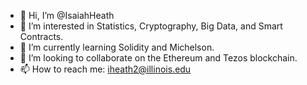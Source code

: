- 👋 Hi, I’m @IsaiahHeath
- 👀 I’m interested in Statistics, Cryptography, Big Data, and Smart Contracts.
- 🌱 I’m currently learning Solidity and Michelson.
- 💞️ I’m looking to collaborate on the Ethereum and Tezos blockchain.
- 📫 How to reach me: iheath2@illinois.edu

<!---
IsaiahHeath/IsaiahHeath is a ✨ special ✨ repository because its `README.md` (this file) appears on your GitHub profile.
You can click the Preview link to take a look at your changes.
--->
